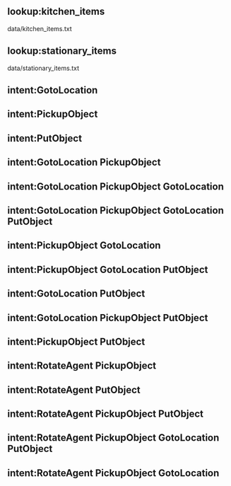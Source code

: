 ## lookup:kitchen_items
data/kitchen_items.txt

## lookup:stationary_items
data/stationary_items.txt

## intent:GotoLocation

## intent:PickupObject

## intent:PutObject

## intent:GotoLocation PickupObject

## intent:GotoLocation PickupObject GotoLocation

## intent:GotoLocation PickupObject GotoLocation PutObject

## intent:PickupObject GotoLocation

## intent:PickupObject GotoLocation PutObject

## intent:GotoLocation PutObject

## intent:GotoLocation PickupObject PutObject

## intent:PickupObject PutObject

## intent:RotateAgent PickupObject

## intent:RotateAgent PutObject

## intent:RotateAgent PickupObject PutObject

## intent:RotateAgent PickupObject GotoLocation PutObject

## intent:RotateAgent PickupObject GotoLocation


